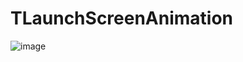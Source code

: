 # TLaunchScreenAnimation
![image](https://github.com/tikeyc/TIconDownAnimation/raw/master/ReadMe/screen..gif)
